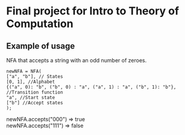 # Final project for Intro to Theory of Computation

## Example of usage

NFA that accepts a string with an odd number of zeroes.

`newNFA = NFA(`  
`["a", "b"], // States`  
`[0, 1], //Alphabet`  
`{("a", 0): "b", ("b", 0) : "a", ("a", 1) : "a", ("b", 1): "b"}, //Transition function`  
`"a", //Start state`  
`["b"] //Accept states`  
`);`

newNFA.accepts("000") => true  
newNFA.accepts("111") => false
